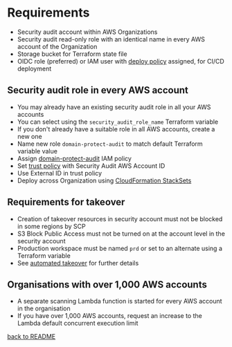 # Requirements

* Security audit account within AWS Organizations
* Security audit read-only role with an identical name in every AWS account of the Organization
* Storage bucket for Terraform state file
* OIDC role (preferred) or IAM user with [deploy policy](../aws-iam-policies/domain-protect-deploy.json) assigned, for CI/CD deployment

## Security audit role in every AWS account
* You may already have an existing security audit role in all your AWS accounts
* You can select using the `security_audit_role_name` Terraform variable
* If you don't already have a suitable role in all AWS accounts, create a new one
* Name new role `domain-protect-audit` to match default Terraform variable value
* Assign [domain-protect-audit](../aws-iam-policies/domain-protect-audit.json) IAM policy
* Set [trust policy](../aws-iam-policies/domain-protect-audit-trust-external-id.json) with Security Audit AWS Account ID
* Use External ID in trust policy
* Deploy across  Organization using [CloudFormation StackSets](https://docs.aws.amazon.com/AWSCloudFormation/latest/UserGuide/what-is-cfnstacksets.html)

## Requirements for takeover
* Creation of takeover resources in security account must not be blocked in some regions by SCP
* S3 Block Public Access must not be turned on at the account level in the security account
* Production workspace must be named `prd` or set to an alternate using a Terraform variable
* See [automated takeover](automated-takeover.md) for further details

## Organisations with over 1,000 AWS accounts
* A separate scanning Lambda function is started for every AWS account in the organisation
* If you have over 1,000 AWS accounts, request an increase to the Lambda default concurrent execution limit

[back to README](../README.md)
